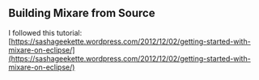 ## Building Mixare from Source

I followed this tutorial: [https://sashageekette.wordpress.com/2012/12/02/getting-started-with-mixare-on-eclipse/](https://sashageekette.wordpress.com/2012/12/02/getting-started-with-mixare-on-eclipse/)
